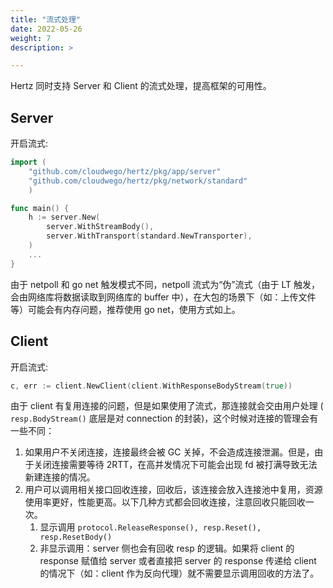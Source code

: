 ```yaml
---
title: "流式处理"
date: 2022-05-26
weight: 7
description: >

---
```


Hertz 同时支持 Server 和 Client 的流式处理，提高框架的可用性。

## Server

开启流式:

```go
import (
    "github.com/cloudwego/hertz/pkg/app/server"
    "github.com/cloudwego/hertz/pkg/network/standard"
    )

func main() {
    h := server.New(
        server.WithStreamBody(),
        server.WithTransport(standard.NewTransporter),
    )
    ...
}
```

由于 netpoll 和 go net 触发模式不同，netpoll 流式为“伪”流式（由于 LT 触发，会由网络库将数据读取到网络库的 buffer 中），在大包的场景下（如：上传文件等）可能会有内存问题，推荐使用 go net，使用方式如上。

## Client

开启流式:

```go
c, err := client.NewClient(client.WithResponseBodyStream(true))
```

由于 client 有复用连接的问题，但是如果使用了流式，那连接就会交由用户处理 ( `resp.BodyStream()` 底层是对 connection 的封装)，这个时候对连接的管理会有一些不同：

1. 如果用户不关闭连接，连接最终会被 GC 关掉，不会造成连接泄漏。但是，由于关闭连接需要等待 2RTT，在高并发情况下可能会出现 fd 被打满导致无法新建连接的情况。
2. 用户可以调用相关接口回收连接，回收后，该连接会放入连接池中复用，资源使用率更好，性能更高。以下几种方式都会回收连接，注意回收只能回收一次。
   1. 显示调用 `protocol.ReleaseResponse(), resp.Reset(), resp.ResetBody()`
   2. 非显示调用：server 侧也会有回收 resp 的逻辑。如果将 client 的 response 赋值给 server 或者直接把 server 的 response 传递给 client 的情况下（如：client 作为反向代理）就不需要显示调用回收的方法了。
